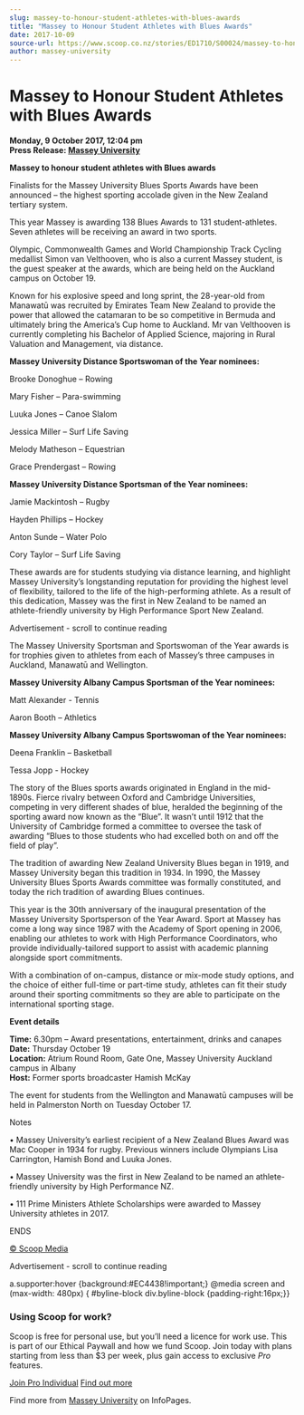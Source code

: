 ```yaml
---
slug: massey-to-honour-student-athletes-with-blues-awards
title: "Massey to Honour Student Athletes with Blues Awards"
date: 2017-10-09
source-url: https://www.scoop.co.nz/stories/ED1710/S00024/massey-to-honour-student-athletes-with-blues-awards.htm
author: massey-university
---
```

Massey to Honour Student Athletes with Blues Awards
===================================================

**Monday, 9 October 2017, 12:04 pm**  
**Press Release: [Massey University](https://info.scoop.co.nz/Massey_University)**

**Massey to honour student athletes with Blues awards**

Finalists for the Massey University Blues Sports Awards have been announced – the highest sporting accolade given in the New Zealand tertiary system.

This year Massey is awarding 138 Blues Awards to 131 student-athletes. Seven athletes will be receiving an award in two sports.

Olympic, Commonwealth Games and World Championship Track Cycling medallist Simon van Velthooven, who is also a current Massey student, is the guest speaker at the awards, which are being held on the Auckland campus on October 19.

Known for his explosive speed and long sprint, the 28-year-old from Manawatū was recruited by Emirates Team New Zealand to provide the power that allowed the catamaran to be so competitive in Bermuda and ultimately bring the America’s Cup home to Auckland. Mr van Velthooven is currently completing his Bachelor of Applied Science, majoring in Rural Valuation and Management, via distance.

  
**Massey University Distance Sportswoman of the Year nominees:**

Brooke Donoghue – Rowing

Mary Fisher – Para-swimming

Luuka Jones – Canoe Slalom

Jessica Miller – Surf Life Saving

Melody Matheson – Equestrian

Grace Prendergast – Rowing

  
**Massey University Distance Sportsman of the Year nominees:**

Jamie Mackintosh – Rugby

Hayden Phillips – Hockey

Anton Sunde – Water Polo

Cory Taylor – Surf Life Saving

  
These awards are for students studying via distance learning, and highlight Massey University’s longstanding reputation for providing the highest level of flexibility, tailored to the life of the high-performing athlete. As a result of this dedication, Massey was the first in New Zealand to be named an athlete-friendly university by High Performance Sport New Zealand.

Advertisement - scroll to continue reading





The Massey University Sportsman and Sportswoman of the Year awards is for trophies given to athletes from each of Massey’s three campuses in Auckland, Manawatū and Wellington.

  
**Massey University Albany Campus Sportsman of the Year nominees:**

Matt Alexander - Tennis

Aaron Booth – Athletics

  
**Massey University Albany Campus Sportswoman of the Year nominees:**

Deena Franklin – Basketball

Tessa Jopp - Hockey

  
The story of the Blues sports awards originated in England in the mid-1890s. Fierce rivalry between Oxford and Cambridge Universities, competing in very different shades of blue, heralded the beginning of the sporting award now known as the “Blue”. It wasn’t until 1912 that the University of Cambridge formed a committee to oversee the task of awarding “Blues to those students who had excelled both on and off the field of play”.

The tradition of awarding New Zealand University Blues began in 1919, and Massey University began this tradition in 1934. In 1990, the Massey University Blues Sports Awards committee was formally constituted, and today the rich tradition of awarding Blues continues.

This year is the 30th anniversary of the inaugural presentation of the Massey University Sportsperson of the Year Award. Sport at Massey has come a long way since 1987 with the Academy of Sport opening in 2006, enabling our athletes to work with High Performance Coordinators, who provide individually-tailored support to assist with academic planning alongside sport commitments.

With a combination of on-campus, distance or mix-mode study options, and the choice of either full-time or part-time study, athletes can fit their study around their sporting commitments so they are able to participate on the international sporting stage.

  
**Event details**

**Time:** 6.30pm – Award presentations, entertainment, drinks and canapes  
**Date:** Thursday October 19  
**Location:** Atrium Round Room, Gate One, Massey University Auckland campus in Albany  
**Host:** Former sports broadcaster Hamish McKay

The event for students from the Wellington and Manawatū campuses will be held in Palmerston North on Tuesday October 17.

  
Notes

• Massey University’s earliest recipient of a New Zealand Blues Award was Mac Cooper in 1934 for rugby. Previous winners include Olympians Lisa Carrington, Hamish Bond and Luuka Jones.

• Massey University was the first in New Zealand to be named an athlete-friendly university by High Performance NZ.

• 111 Prime Ministers Athlete Scholarships were awarded to Massey University athletes in 2017.

ENDS  

[© Scoop Media](http://www.scoop.co.nz/about/terms.html)  

Advertisement - scroll to continue reading



a.supporter:hover {background:#EC4438!important;} @media screen and (max-width: 480px) { #byline-block div.byline-block {padding-right:16px;}}

### Using Scoop for work?

Scoop is free for personal use, but you’ll need a licence for work use. This is part of our Ethical Paywall and how we fund Scoop. Join today with plans starting from less than $3 per week, plus gain access to exclusive _Pro_ features.  
  
[Join Pro Individual](https://pro.scoop.co.nz/Individual/?from=ProIn24) [Find out more](https://pro.scoop.co.nz/using-scoop-for-work/?from=ProIn24)

Find more from [Massey University](https://info.scoop.co.nz/Massey_University) on InfoPages.